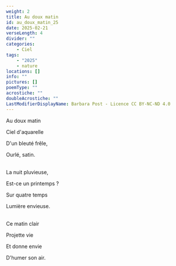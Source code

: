 ```yaml
---
weight: 2
title: Au doux matin
id: au_doux_matin_25
date: 2025-02-21
verseLength: 4
divider: ""
categories:
    - Ciel
tags:
    - "2025"
    - nature
locations: []
info: ""
pictures: []
poemType: ""
acrostiche: ""
doubleAcrostiche: ""
LastModifierDisplayName: Barbara Post - Licence CC BY-NC-ND 4.0
---
```

Au doux matin

Ciel d'aquarelle

D'un bleuté frêle,

Ourlé, satin.

 \
La nuit pluvieuse,

Est-ce un printemps ?

Sur quatre temps

Lumière envieuse.

 \
Ce matin clair

Projette vie

Et donne envie

D'humer son air.